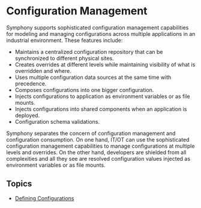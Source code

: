 # Configuration Management
Symphony supports sophisticated configuration management capabilities for modeling and managing configurations across multiple applications in an industrial environment. These features include:

* Maintains a centralized configuration repository that can be synchronized to different physical sites.
* Creates overrides at different levels while maintaining visibility of what is overridden and where.
* Uses multiple configuration data sources at the same time with precedence. 
* Composes configurations into one bigger configuration.
* Injects configurations to application as environment variables or as file mounts.
* Injects configurations into shared components when an application is deployed.
* Configuration schema validations.

Symphony separates the concern of configuration management and configuration consumption. On one hand, IT/OT can use the sophisticated configuration management capabilities to manage configurations at multiple levels and overrides. On the other hand, developers are shielded from all complexities and  all they see are resolved configuration values injected as environment variables or as file mounts.

## Topics

* [Defining Configurations](./defining-configurations.md)